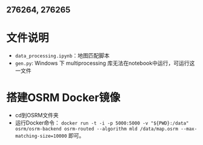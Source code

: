 ## 276264, 276265
# 文件说明
- `data_processing.ipynb`：地图匹配脚本
- `gen.py`: Windows 下 multiprocessing 库无法在notebook中运行，可运行这一文件

# 搭建OSRM Docker镜像
- cd到OSRM文件夹
- 运行Docker命令：
    `docker run -t -i -p 5000:5000 -v "${PWD}:/data" osrm/osrm-backend osrm-routed --algorithm mld /data/map.osrm --max-matching-size=10000`
    即可。